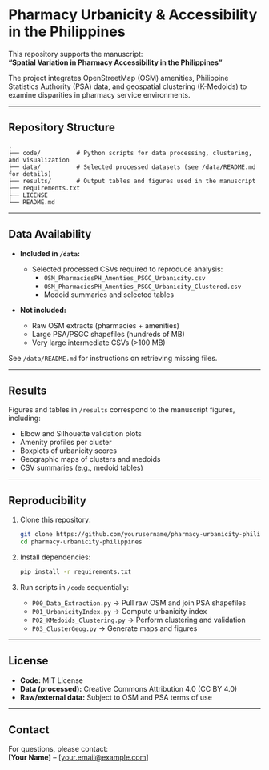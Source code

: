 # Pharmacy Urbanicity & Accessibility in the Philippines

This repository supports the manuscript:  
**“Spatial Variation in Pharmacy Accessibility in the Philippines”**

The project integrates OpenStreetMap (OSM) amenities, Philippine Statistics Authority (PSA) data, and geospatial clustering (K-Medoids) to examine disparities in pharmacy service environments.

---

## Repository Structure

```
.
├── code/          # Python scripts for data processing, clustering, and visualization
├── data/          # Selected processed datasets (see /data/README.md for details)
├── results/       # Output tables and figures used in the manuscript
├── requirements.txt
├── LICENSE
└── README.md
```

---

## Data Availability

- **Included in `/data`:**
  - Selected processed CSVs required to reproduce analysis:
    - `OSM_PharmaciesPH_Amenties_PSGC_Urbanicity.csv`
    - `OSM_PharmaciesPH_Amenties_PSGC_Urbanicity_Clustered.csv`
    - Medoid summaries and selected tables

- **Not included:**
  - Raw OSM extracts (pharmacies + amenities)
  - Large PSA/PSGC shapefiles (hundreds of MB)
  - Very large intermediate CSVs (>100 MB)

See `/data/README.md` for instructions on retrieving missing files.

---

## Results

Figures and tables in `/results` correspond to the manuscript figures, including:
- Elbow and Silhouette validation plots
- Amenity profiles per cluster
- Boxplots of urbanicity scores
- Geographic maps of clusters and medoids
- CSV summaries (e.g., medoid tables)

---

## Reproducibility

1. Clone this repository:
   ```bash
   git clone https://github.com/yourusername/pharmacy-urbanicity-philippines.git
   cd pharmacy-urbanicity-philippines
   ```

2. Install dependencies:
   ```bash
   pip install -r requirements.txt
   ```

3. Run scripts in `/code` sequentially:
   - `P00_Data_Extraction.py` → Pull raw OSM and join PSA shapefiles
   - `P01_UrbanicityIndex.py` → Compute urbanicity index
   - `P02_KMedoids_Clustering.py` → Perform clustering and validation
   - `P03_ClusterGeog.py` → Generate maps and figures

---

## License

- **Code:** MIT License  
- **Data (processed):** Creative Commons Attribution 4.0 (CC BY 4.0)  
- **Raw/external data:** Subject to OSM and PSA terms of use  

---

## Contact

For questions, please contact:  
**[Your Name]** – [your.email@example.com]
